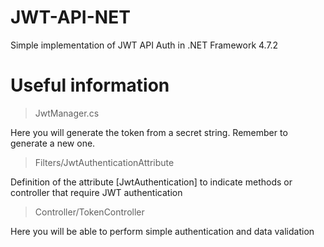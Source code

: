 # JWT-API-NET

Simple implementation of JWT API Auth in .NET Framework 4.7.2

# Useful information

> JwtManager.cs

Here you will generate the token from a secret string. Remember to generate a new one.

> Filters/JwtAuthenticationAttribute

Definition of the attribute [JwtAuthentication] to indicate methods or controller that require JWT authentication

> Controller/TokenController

Here you will be able to perform simple authentication and data validation